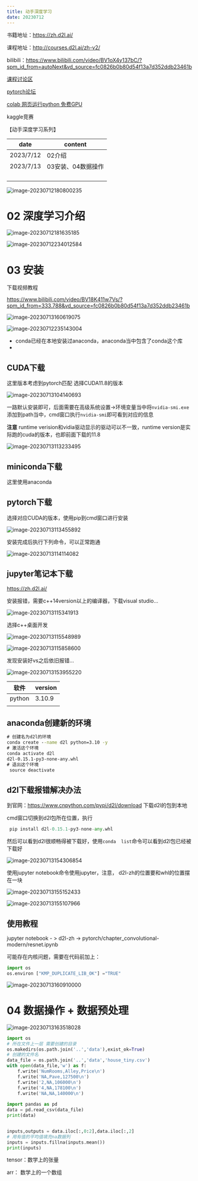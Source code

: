 ```yaml
---
title: 动手深度学习
date: 20230712
---
```




书籍地址：https://zh.d2l.ai/

课程地址：http://courses.d2l.ai/zh-v2/

bilibili：https://www.bilibili.com/video/BV1oX4y137bC/?spm_id_from=autoNext&vd_source=fc0826b0b80d54f13a7d352ddb23461b

[课程讨论区](https://discuss.d2l.ai/c/chinese-version/16)

[pytorch论坛](https://discuss.pytorch.org/)

[colab 网页运行python 免费GPU](https://colab.research.google.com/#scrollTo=5fCEDCU_qrC0)

kaggle竞赛

【动手深度学习系列】

| date      | content            |
| --------- | ------------------ |
| 2023/7/12 | 02介绍             |
| 2023/7/13 | 03安装、04数据操作 |
|           |                    |
|           |                    |
|           |                    |
|           |                    |



![image-20230712180800235](https://raw.githubusercontent.com/SisyphusTang/Picture-bed/master/image-20230712180800235.png)



# 02 深度学习介绍

![image-20230712181635185](https://raw.githubusercontent.com/SisyphusTang/Picture-bed/master/image-20230712181635185.png)

![image-20230712234012584](https://raw.githubusercontent.com/SisyphusTang/Picture-bed/master/image-20230712234012584.png)



# 03 安装

下载视频教程

https://www.bilibili.com/video/BV18K411w7Vs/?spm_id_from=333.788&vd_source=fc0826b0b80d54f13a7d352ddb23461b

![image-20230713160619075](https://raw.githubusercontent.com/SisyphusTang/Picture-bed/master/image-20230713160619075.png)

![image-20230712235143004](https://raw.githubusercontent.com/SisyphusTang/Picture-bed/master/image-20230712235143004.png)

+ conda已经在本地安装过anaconda，anaconda当中包含了conda这个库
+ 

## CUDA下载

这里版本考虑到pytorch匹配 选择CUDA11.8的版本

![image-20230713104140693](https://raw.githubusercontent.com/SisyphusTang/Picture-bed/master/image-20230713104140693.png)

一路默认安装即可，后面需要在高级系统设置->环境变量当中将`nvidia-smi.exe`添加到path当中，cmd窗口执行`nvidia-smi`即可看到对应的信息

**注意** runtime verision和vidia驱动显示的驱动可以不一致，runtime version是实际跑的cuda的版本，也即前面下载的11.8

![image-20230713113233495](https://raw.githubusercontent.com/SisyphusTang/Picture-bed/master/image-20230713113233495.png)

## miniconda下载

这里使用anaconda

## pytorch下载

选择对应CUDA的版本，使用pip到cmd窗口进行安装

![image-20230713113455892](https://raw.githubusercontent.com/SisyphusTang/Picture-bed/master/image-20230713113455892.png)

安装完成后执行下列命令，可以正常跑通

![image-20230713114114082](https://raw.githubusercontent.com/SisyphusTang/Picture-bed/master/image-20230713114114082.png)

## jupyter笔记本下载

https://zh.d2l.ai/

安装报错，需要c++14version以上的编译器，下载visual studio...

![image-20230713115341913](https://raw.githubusercontent.com/SisyphusTang/Picture-bed/master/image-20230713115341913.png)

选择c++桌面开发

![image-20230713115548989](https://raw.githubusercontent.com/SisyphusTang/Picture-bed/master/image-20230713115548989.png)

![image-20230713115858600](https://raw.githubusercontent.com/SisyphusTang/Picture-bed/master/image-20230713115858600.png)

发现安装好vs之后依旧报错...

![image-20230713153955220](https://raw.githubusercontent.com/SisyphusTang/Picture-bed/master/image-20230713153955220.png)

| 软件   | version |
| ------ | ------- |
| python | 3.10.9  |
|        |         |

## anaconda创建新的环境

```cmd
# 创建名为d2l的环境
conda create --name d2l python=3.10 -y
# 激活这个环境
conda activate d2l
d2l-0.15.1-py3-none-any.whl
# 退出这个环境
 source deactivate
```

## d2l下载报错解决办法

到官网：https://www.cnpython.com/pypi/d2l/download 下载d2l的包到本地

cmd窗口切换到d2l包所在位置，执行

```python
 pip install d2l-0.15.1-py3-none-any.whl
```

然后可以看到d2l很顺畅得被下载好，使用`conda  list`命令可以看到d2l包已经被下载好

![image-20230713154306854](https://raw.githubusercontent.com/SisyphusTang/Picture-bed/master/image-20230713154306854.png)

使用jupyter notebook命令使用jupyter，注意， d2l-zh的位置要和whl的位置摆在一块

![image-20230713155152433](https://raw.githubusercontent.com/SisyphusTang/Picture-bed/master/image-20230713155152433.png)

![image-20230713155107966](https://raw.githubusercontent.com/SisyphusTang/Picture-bed/master/image-20230713155107966.png)

## 使用教程

jupyter notebook - > d2l-zh -> pytorch/chapter_convolutional-modern/resnet.ipynb

可能存在内核问题，需要在代码前加上：

```python
import os
os.environ ["KMP_DUPLICATE_LIB_OK"] ="TRUE"
```

![image-20230713160910000](https://raw.githubusercontent.com/SisyphusTang/Picture-bed/master/image-20230713160910000.png)





# 04 数据操作 + 数据预处理

![image-20230713163518028](C:\Users\19686\AppData\Roaming\Typora\typora-user-images\image-20230713163518028.png)







```python
import os
# 所在文件上一层 需要创建的目录
os.makedirs(os.path.join('..','data'),exist_ok=True)
# 创建的文件名
data_file = os.path.join('..','data','house_tiny.csv')
with open(data_file,'w') as f:
    f.write('NumRooms,Alley,Price\n')
    f.write('NA,Pave,127500\n')
    f.write('2,NA,106000\n')
    f.write('4,NA,178100\n')
    f.write('NA,NA,140000\n')
    
import pandas as pd
data = pd.read_csv(data_file)
print(data)    


inputs,outputs = data.iloc[:,0:2],data.iloc[:,2]
# 用有值的平均值填充na数据列
inputs = inputs.fillna(inputs.mean())
print(inputs)
```



tensor：数学上的张量

arr： 数学上的一个数组





